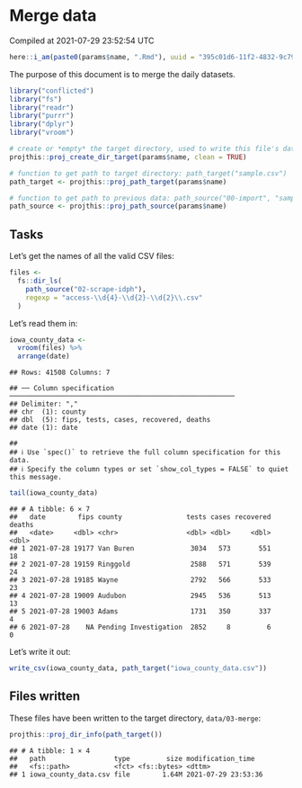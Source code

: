 Merge data
================
Compiled at 2021-07-29 23:52:54 UTC

``` r
here::i_am(paste0(params$name, ".Rmd"), uuid = "395c01d6-11f2-4832-9c79-3089737223b8")
```

The purpose of this document is to merge the daily datasets.

``` r
library("conflicted")
library("fs")
library("readr")
library("purrr")
library("dplyr")
library("vroom")
```

``` r
# create or *empty* the target directory, used to write this file's data: 
projthis::proj_create_dir_target(params$name, clean = TRUE)

# function to get path to target directory: path_target("sample.csv")
path_target <- projthis::proj_path_target(params$name)

# function to get path to previous data: path_source("00-import", "sample.csv")
path_source <- projthis::proj_path_source(params$name)
```

## Tasks

Let’s get the names of all the valid CSV files:

``` r
files <- 
  fs::dir_ls(
    path_source("02-scrape-idph"), 
    regexp = "access-\\d{4}-\\d{2}-\\d{2}\\.csv"
  )
```

Let’s read them in:

``` r
iowa_county_data <- 
  vroom(files) %>%
  arrange(date)
```

    ## Rows: 41508 Columns: 7

    ## ── Column specification ────────────────────────────────────────────────────────
    ## Delimiter: ","
    ## chr  (1): county
    ## dbl  (5): fips, tests, cases, recovered, deaths
    ## date (1): date

    ## 
    ## ℹ Use `spec()` to retrieve the full column specification for this data.
    ## ℹ Specify the column types or set `show_col_types = FALSE` to quiet this message.

``` r
tail(iowa_county_data)
```

    ## # A tibble: 6 × 7
    ##   date        fips county                tests cases recovered deaths
    ##   <date>     <dbl> <chr>                 <dbl> <dbl>     <dbl>  <dbl>
    ## 1 2021-07-28 19177 Van Buren              3034   573       551     18
    ## 2 2021-07-28 19159 Ringgold               2588   571       539     24
    ## 3 2021-07-28 19185 Wayne                  2792   566       533     23
    ## 4 2021-07-28 19009 Audubon                2945   536       513     13
    ## 5 2021-07-28 19003 Adams                  1731   350       337      4
    ## 6 2021-07-28    NA Pending Investigation  2852     8         6      0

Let’s write it out:

``` r
write_csv(iowa_county_data, path_target("iowa_county_data.csv"))
```

## Files written

These files have been written to the target directory, `data/03-merge`:

``` r
projthis::proj_dir_info(path_target())
```

    ## # A tibble: 1 × 4
    ##   path                 type         size modification_time  
    ##   <fs::path>           <fct> <fs::bytes> <dttm>             
    ## 1 iowa_county_data.csv file        1.64M 2021-07-29 23:53:36
